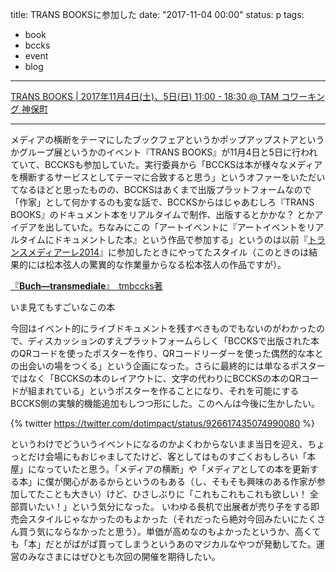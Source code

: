 title: TRANS BOOKSに参加した
date: "2017-11-04 00:00"
status: p
tags:
- book
- bccks
- event
- blog
---

[TRANS BOOKS \| 2017年11月4日\(土\)、5日\(日\) 11:00 \- 18:30 @ TAM コワーキング 神保町](http://transbooks.center/)

---

メディアの横断をテーマにしたブックフェアというかポップアップストアというかグループ展というかのイベント『TRANS BOOKS』が11月4日と5日に行われていて、BCCKSも参加していた。実行委員から「BCCKSは本が様々なメディアを横断するサービスとしてテーマに合致すると思う」というオファーをいただいてなるほどと思ったものの、BCCKSはあくまで出版プラットフォームなので「作家」として何かするのも変な話で、BCCKSからはじゃあむしろ『TRANS BOOKS』のドキュメント本をリアルタイムで制作、出版するとかかな？ とかアイデアを出していた。ちなみにこの「アートイベントに『アートイベントをリアルタイムにドキュメントした本』という作品で参加する」というのは以前『[トランスメディアーレ2014](http://jmaf-promote.jp/archive/2013/global/18.html)』に参加したときにやってたスタイル（このときのは結果的には松本弦人の驚異的な作業量からなる松本弦人の作品ですが）。

<script src="//bccks.jp/bcck/120429/embed" type="text/javascript"></script>
<a href="https://bccks.jp/bcck/120429/info" title="Buch—transmediale" target="_blank">『<strong>Buch—transmediale</strong>』　tmbccks著</a>

いま見てもすごいなこの本

今回はイベント的にライブドキュメントを残すべきものでもないのがわかったので、ディスカッションのすえプラットフォームらしく「BCCKSで出版された本のQRコードを使ったポスターを作り、QRコードリーダーを使った偶然的な本との出会いの場をつくる」という企画になった。さらに最終的には単なるポスターではなく「BCCKSの本のレイアウトに、文字の代わりにBCCKSの本のQRコードが組まれている」というポスターを作ることになり、それを可能にするBCCKS側の実験的機能追加もしつつ形にした。このへんは今後に生かしたい。

{% twitter https://twitter.com/dotimpact/status/926617435074990080 %}

というわけでどういうイベントになるのかよくわからないまま当日を迎え、ちょっとだけ会場にもおじゃましてたけど、客としてはものすごくおもしろい「本屋」になっていたと思う。「メディアの横断」や「メディアとしての本を更新する本」に僕が関心があるからというのもある（し、そもそも興味のある作家が参加してたことも大きい）けど、ひさしぶりに「これもこれもこれも欲しい！ 全部買いたい！」という気分になった。 いわゆる長机で出展者が売り子をする即売会スタイルじゃなかったのもよかった（それだったら絶対今回みたいにたくさん買う気にならなかったと思う）。単価が高めなのもよかったというか、高くても「本」だとがばがば買ってしまうというあのマジカルなやつが発動してた。運営のみなさまにはぜひとも次回の開催を期待したい。
